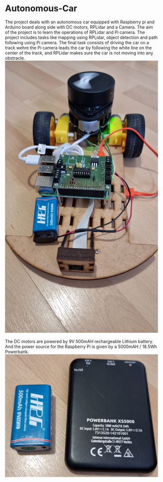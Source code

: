 # Autonomous-Car
The project deals with an autonomous car equipped with Raspberry pi and Arduino board along side with DC motors, RPLidar and a Camera. The aim of the project is to learn the operations of RPLidar and Pi camera. The project includes tasks like mapping using RPLidar, object detection and path following using Pi camera. The final task consists of driving the car on a track wehre the Pi camera leads the car by following the white line on the center of the track, and RPLidar makes sure the car is not moving into any obstracle. 
![Car image](./running_car.jpg)
<br><br>
The DC motors are powered by 9V 500mAH rechargeable Lithium battery. And the power source for the Raspberry Pi is given by a 5000mAH / 18.5Wh Powerbank.
![POwerBank and Battery image](./powerbank_and_battery.jpg)
